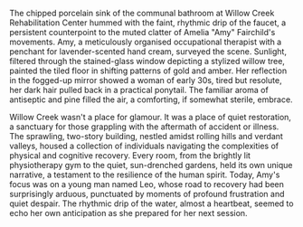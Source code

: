The chipped porcelain sink of the communal bathroom at Willow Creek Rehabilitation Center hummed with the faint, rhythmic drip of the faucet, a persistent counterpoint to the muted clatter of Amelia "Amy"  Fairchild's movements.  Amy, a meticulously organised occupational therapist with a penchant for lavender-scented hand cream, surveyed the scene.  Sunlight, filtered through the stained-glass window depicting a stylized willow tree, painted the tiled floor in shifting patterns of gold and amber.  Her reflection in the fogged-up mirror showed a woman of early 30s, tired but resolute, her dark hair pulled back in a practical ponytail.  The familiar aroma of antiseptic and pine filled the air, a comforting, if somewhat sterile, embrace.

Willow Creek wasn't a place for glamour.  It was a place of quiet restoration, a sanctuary for those grappling with the aftermath of accident or illness.  The sprawling, two-story building, nestled amidst rolling hills and verdant valleys, housed a collection of individuals navigating the complexities of physical and cognitive recovery.  Every room, from the brightly lit physiotherapy gym to the quiet, sun-drenched gardens, held its own unique narrative, a testament to the resilience of the human spirit.  Today, Amy's focus was on a young man named Leo, whose road to recovery had been surprisingly arduous, punctuated by moments of profound frustration and quiet despair.  The rhythmic drip of the water, almost a heartbeat, seemed to echo her own anticipation as she prepared for her next session.
